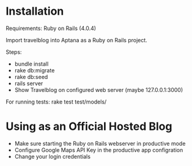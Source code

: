 # Installation
Requirements: Ruby on Rails (4.0.4)

Import travelblog into Aptana as a Ruby on Rails project.

Steps:
- bundle install
- rake db:migrate
- rake db:seed
- rails server
- Show Travelblog on configured web server (maybe 127.0.0.1:3000)

For running tests: rake test test/models/

# Using as an Official Hosted Blog
- Make sure starting the Ruby on Rails webserver in productive mode
- Configure Google Maps API Key in the productive app configration
- Change your login credentials

